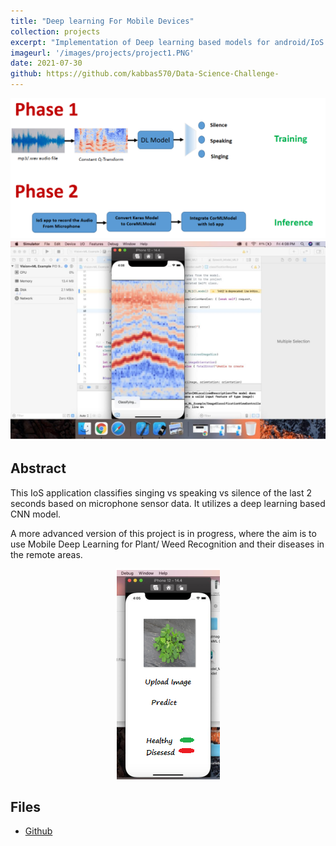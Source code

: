 ```yaml
---
title: "Deep learning For Mobile Devices"
collection: projects
excerpt: "Implementation of Deep learning based models for android/IoS devces using TensorFlowLite/CoreML Frameworks "
imageurl: '/images/projects/project1.PNG'
date: 2021-07-30
github: https://github.com/kabbas570/Data-Science-Challenge-
---
```


<center><img src="/images/projects/project1.PNG"></center>
<center><img src="/images/projects/p1_1.PNG"></center>


## Abstract 
This IoS application classifies singing vs speaking vs silence of the last 2 seconds based on 
microphone sensor data. It utilizes a deep learning based CNN model.

A more advanced version of this project is in progress, where the aim is to use Mobile Deep Learning for Plant/ Weed Recognition and their diseases in the remote areas.
<center><img src="/images/projects/p1_2.PNG"></center>

## Files
- [Github]( https://github.com/kabbas570/Data-Science-Challenge-)
